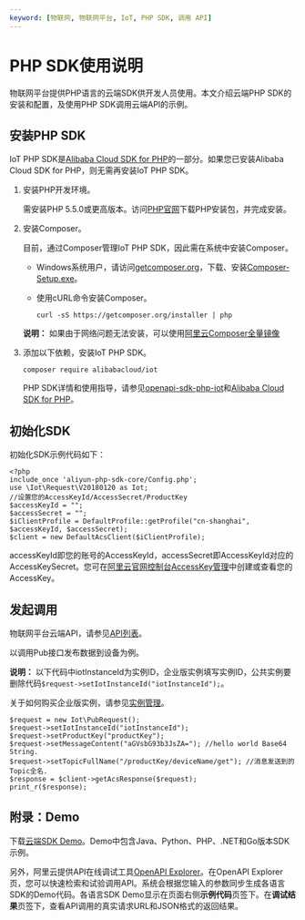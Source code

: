 ```yaml
---
keyword: [物联网, 物联网平台, IoT, PHP SDK, 调用 API]
---
```


# PHP SDK使用说明

物联网平台提供PHP语言的云端SDK供开发人员使用。本文介绍云端PHP SDK的安装和配置，及使用PHP SDK调用云端API的示例。

## 安装PHP SDK

IoT PHP SDK是[Alibaba Cloud SDK for PHP](https://github.com/aliyun/openapi-sdk-php)的一部分。如果您已安装Alibaba Cloud SDK for PHP，则无需再安装IoT PHP SDK。

1.  安装PHP开发环境。

    需安装PHP 5.5.0或更高版本。访问[PHP官网](http://www.php.net/)下载PHP安装包，并完成安装。

2.  安装Composer。

    目前，通过Composer管理IoT PHP SDK，因此需在系统中安装Composer。

    -   Windows系统用户，请访问[getcomposer.org](https://getcomposer.org/)，下载、安装[Composer-Setup.exe](https://getcomposer.org/Composer-Setup.exe)。
    -   使用cURL命令安装Composer。

        ```
        curl -sS https://getcomposer.org/installer | php
        ```

    **说明：** 如果由于网络问题无法安装，可以使用[阿里云Composer全量镜像](https://developer.aliyun.com/composer)

3.  添加以下依赖，安装IoT PHP SDK。

    ```
    composer require alibabacloud/iot
    ```

    PHP SDK详情和使用指导，请参见[openapi-sdk-php-iot](https://github.com/aliyun/openapi-sdk-php/tree/master/src/Iot)和[Alibaba Cloud SDK for PHP](https://github.com/aliyun/openapi-sdk-php)。


## 初始化SDK

初始化SDK示例代码如下：

```
<?php
include_once 'aliyun-php-sdk-core/Config.php';
use \Iot\Request\V20180120 as Iot;
//设置您的AccessKeyId/AccessSecret/ProductKey
$accessKeyId = "";
$accessSecret = "";
$iClientProfile = DefaultProfile::getProfile("cn-shanghai", $accessKeyId, $accessSecret);
$client = new DefaultAcsClient($iClientProfile);
```

accessKeyId即您的账号的AccessKeyId，accessSecret即AccessKeyId对应的AccessKeySecret。您可在[阿里云官网控制台AccessKey管理](https://ak-console.aliyun.com)中创建或查看您的AccessKey。

## 发起调用

物联网平台云端API，请参见[API列表](/cn.zh-CN/云端开发指南/云端API参考/API列表.md)。

以调用Pub接口发布数据到设备为例。

**说明：** 以下代码中iotInstanceId为实例ID，企业版实例填写实例ID，公共实例要删除代码`$request->setIotInstanceId("iotInstanceId");`。

关于如何购买企业版实例，请参见[实例管理](/cn.zh-CN/.md)。

```
$request = new Iot\PubRequest();
$request->setIotInstanceId("iotInstanceId"); 
$request->setProductKey("productKey");
$request->setMessageContent("aGVsbG93b3JsZA="); //hello world Base64 String.
$request->setTopicFullName("/productKey/deviceName/get"); //消息发送到的Topic全名.
$response = $client->getAcsResponse($request);
print_r($response);
```

## 附录：Demo

下载[云端SDK Demo](https://github.com/aliyun/iotx-api-demo)。Demo中包含Java、Python、PHP、.NET和Go版本SDK示例。

另外，阿里云提供API在线调试工具[OpenAPI Explorer](https://api.aliyun.com)。在OpenAPI Explorer页，您可以快速检索和试验调用API。系统会根据您输入的参数同步生成各语言SDK的Demo代码。各语言SDK Demo显示在页面右侧**示例代码**页签下。在**调试结果**页签下，查看API调用的真实请求URL和JSON格式的返回结果。

